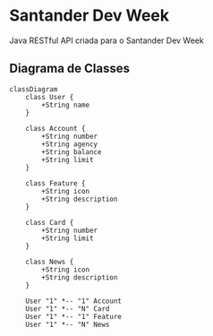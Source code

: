 # Santander Dev Week
Java RESTful API criada para o Santander Dev Week

## Diagrama de Classes
```mermaid
classDiagram
    class User {
        +String name
    }
    
    class Account {
        +String number
        +String agency
        +String balance
        +String limit
    }
    
    class Feature {
        +String icon
        +String description
    }

    class Card {
        +String number
        +String limit
    }

    class News {
        +String icon
        +String description
    }

    User "1" *-- "1" Account 
    User "1" *-- "N" Card 
    User "1" *-- "1" Feature 
    User "1" *-- "N" News 
```
